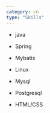```yaml
---
category: cn
type: "Skills"
---
```


* java
* Spring
* Mybatis

* Linux
* Mysql
* Postgresql

* HTML/CSS
